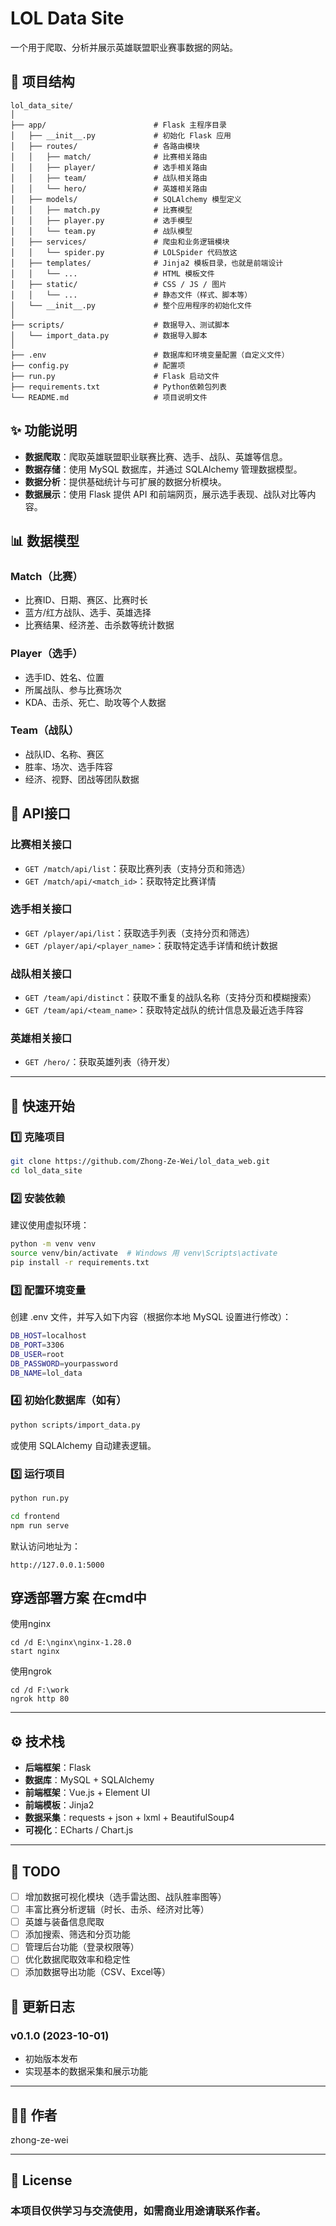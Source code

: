 # LOL Data Site

一个用于爬取、分析并展示英雄联盟职业赛事数据的网站。

## 🔧 项目结构

```
lol_data_site/
│
├── app/                        # Flask 主程序目录
│   ├── __init__.py             # 初始化 Flask 应用
│   ├── routes/                 # 各路由模块
│   │   ├── match/              # 比赛相关路由
│   │   ├── player/             # 选手相关路由
│   │   ├── team/               # 战队相关路由
│   │   └── hero/               # 英雄相关路由
│   ├── models/                 # SQLAlchemy 模型定义
│   │   ├── match.py            # 比赛模型
│   │   ├── player.py           # 选手模型
│   │   └── team.py             # 战队模型
│   ├── services/               # 爬虫和业务逻辑模块
│   │   └── spider.py           # LOLSpider 代码放这
│   ├── templates/              # Jinja2 模板目录，也就是前端设计
│   │   └── ...                 # HTML 模板文件
│   ├── static/                 # CSS / JS / 图片
│   │   └── ...                 # 静态文件（样式、脚本等）
│   └── __init__.py             # 整个应用程序的初始化文件
│
├── scripts/                    # 数据导入、测试脚本
│   └── import_data.py          # 数据导入脚本
│
├── .env                        # 数据库和环境变量配置（自定义文件）
├── config.py                   # 配置项
├── run.py                      # Flask 启动文件
├── requirements.txt            # Python依赖包列表
└── README.md                   # 项目说明文件
```

## ✨ 功能说明

- **数据爬取**：爬取英雄联盟职业联赛比赛、选手、战队、英雄等信息。
- **数据存储**：使用 MySQL 数据库，并通过 SQLAlchemy 管理数据模型。
- **数据分析**：提供基础统计与可扩展的数据分析模块。
- **数据展示**：使用 Flask 提供 API 和前端网页，展示选手表现、战队对比等内容。

## 📊 数据模型

### Match（比赛）
- 比赛ID、日期、赛区、比赛时长
- 蓝方/红方战队、选手、英雄选择
- 比赛结果、经济差、击杀数等统计数据

### Player（选手）
- 选手ID、姓名、位置
- 所属战队、参与比赛场次
- KDA、击杀、死亡、助攻等个人数据

### Team（战队）
- 战队ID、名称、赛区
- 胜率、场次、选手阵容
- 经济、视野、团战等团队数据

## 🔌 API接口

### 比赛相关接口
- `GET /match/api/list`：获取比赛列表（支持分页和筛选）
- `GET /match/api/<match_id>`：获取特定比赛详情

### 选手相关接口
- `GET /player/api/list`：获取选手列表（支持分页和筛选）
- `GET /player/api/<player_name>`：获取特定选手详情和统计数据

### 战队相关接口
- `GET /team/api/distinct`：获取不重复的战队名称（支持分页和模糊搜索）
- `GET /team/api/<team_name>`：获取特定战队的统计信息及最近选手阵容

### 英雄相关接口
- `GET /hero/`：获取英雄列表（待开发）

---
## 🚀 快速开始

### 1️⃣ 克隆项目

```bash
git clone https://github.com/Zhong-Ze-Wei/lol_data_web.git
cd lol_data_site
```

### 2️⃣ 安装依赖
建议使用虚拟环境：
```bash
python -m venv venv
source venv/bin/activate  # Windows 用 venv\Scripts\activate
pip install -r requirements.txt
```

### 3️⃣ 配置环境变量
创建 .env 文件，并写入如下内容（根据你本地 MySQL 设置进行修改）：
```bash
DB_HOST=localhost
DB_PORT=3306
DB_USER=root
DB_PASSWORD=yourpassword
DB_NAME=lol_data
```

### 4️⃣ 初始化数据库（如有）
```bash
python scripts/import_data.py
```
或使用 SQLAlchemy 自动建表逻辑。

### 5️⃣ 运行项目
```bash
python run.py

cd frontend
npm run serve
```
默认访问地址为：
```
http://127.0.0.1:5000
```

## 穿透部署方案 在cmd中
使用nginx
 ```
 cd /d E:\nginx\nginx-1.28.0
 start nginx
 ```
使用ngrok
 ```
cd /d F:\work
ngrok http 80
 ```
---
## ⚙️ 技术栈
- **后端框架**：Flask
- **数据库**：MySQL + SQLAlchemy
- **前端框架**：Vue.js + Element UI
- **前端模板**：Jinja2
- **数据采集**：requests + json + lxml + BeautifulSoup4
- **可视化**：ECharts / Chart.js

---

## 📌 TODO
- [ ] 增加数据可视化模块（选手雷达图、战队胜率图等）
- [ ] 丰富比赛分析逻辑（时长、击杀、经济对比等）
- [ ] 英雄与装备信息爬取
- [ ] 添加搜索、筛选和分页功能
- [ ] 管理后台功能（登录权限等）
- [ ] 优化数据爬取效率和稳定性
- [ ] 添加数据导出功能（CSV、Excel等）

## 🔄 更新日志
### v0.1.0 (2023-10-01)
- 初始版本发布
- 实现基本的数据采集和展示功能

---

## 🧑‍💻 作者
zhong-ze-wei

---

## 📄 License
### 本项目仅供学习与交流使用，如需商业用途请联系作者。
